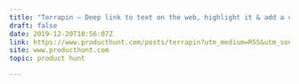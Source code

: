 ```yaml
---
title: "Terrapin — Deep link to text on the web, highlight it & add a comment"
draft: false
date: 2019-12-20T10:56:07Z
link: https://www.producthunt.com/posts/terrapin?utm_medium=RSS&utm_source=hune
site: www.producthunt.com
topic: product hunt  

---
```

